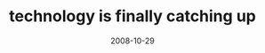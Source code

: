 ---
layout: base.njk
title : 'technology is finally catching up' 
view_title : 'technology is finally catching up' 
year : '2008' 
date : '2008-10-29' 
img_file : '/drawing/technologyisfinallycatchingup.jpg' 
html_file : 'technologyisfinallycatchingup' 
next_html : 'whatarethestupidthingsyoudo.html' 
year_order : '485' 
permalink : "title/{{html_file}}.html"
---